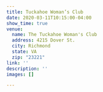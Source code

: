 ```yaml
---
title: Tuckahoe Woman’s Club
date: 2020-03-11T10:15:00-04:00
show_time: true
venue:
  name: The Tuckahoe Woman's Club
  address: 4215 Dover St.
  city: Richmond
  state: VA
  zip: "23221"
link: ''
description: ''
images: []

---
```

